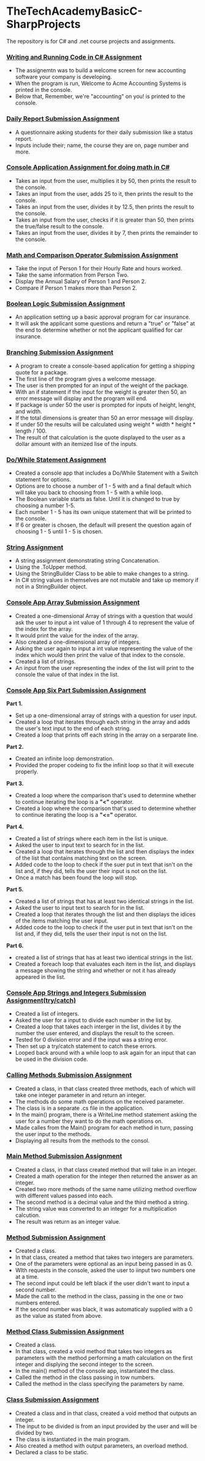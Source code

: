 # TheTechAcademyBasicC-SharpProjects
 The repository is for C# and .net course projects and assignments.
 
 ### [Writing and Running Code in C# Assignment](https://github.com/Kelinz74/TheTechAcademyBasicC-SharpProjects/blob/main/Program.cs)
- The assignemtn was to build a welcome screen for new accounting software your company is developing.
- When the program is run, Welcome to Acme Accounting Systems is printed in the console.
- Below that, Remember, we're "accounting" on you! is printed to the console.

### [Daily Report Submission Assignment](https://github.com/Kelinz74/TheTechAcademyBasicC-SharpProjects/tree/main/DailyReportSubmissionAssignment)
- A questionnaire asking students for their daily submission like a status report. 
- Inputs include their; name, the course they are on, page number and more.

### [Console Application Assignment for doing math in C#](https://github.com/Kelinz74/TheTechAcademyBasicC-SharpProjects/tree/main/ConsoleApplicationAssignment)
- Takes an input from the user, multiplies it by 50, then prints the result to the console.
- Takes an input from the user, adds 25 to it, then prints the result to the console.
- Takes an input from the user, divides it by 12.5, then prints the result to the console.
- Takes an input from the user, checks if it is greater than 50, then prints the true/false result to the console.
- Takes an input from the user, divides it by 7, then prints the remainder to the console.

### [Math and Comparison Operator Submission Assignment](https://github.com/Kelinz74/TheTechAcademyBasicC-SharpProjects/tree/main/MathAndComparisonOperatorSubmissionAssignment)
- Take the input of Person 1 for their Hourly Rate and hours worked.
- Take the same information from Person Two.
- Display the Annual Salary of Person 1 and Person 2.
- Compare if Person 1 makes more than Person 2. 

### [Boolean Logic Submission Assignment](https://github.com/Kelinz74/TheTechAcademyBasicC-SharpProjects/tree/main/BooleanLogicSubmissionAssignment/BooleanLogicSubmissionAssignment)
- An application setting up a basic approval program for car insurance.
- It will ask the applicant some questions and return a "true" or "false" at the end to determine whether or not the applicant qualified for car insurance.

### [Branching Submission Assignment](https://github.com/Kelinz74/TheTechAcademyBasicC-SharpProjects/tree/main/BranchingSubmissionAssignment/BranchingSubmissionAssignment)
- A program to create a console-based application for getting a shipping quote for a package.
- The first line of the program gives a welcome message.
- The user is then prompted for an input of the weight of the package.
- With an if statement if the input for the weight is greater then 50, an error message will display and the program will end.
- If package is under 50 the user is prompted for inputs of height, lenght, and width.  
- If the total dimensions is greater than 50 an error message will display.  
- If under 50 the results will be calculated using weight * width * height * length / 100.  
- The result of that calculation is the quote displayed to the user as a dollar amount with an itemized lise of the inputs.

### [Do/While Statement Assignment](https://github.com/Kelinz74/TheTechAcademyBasicC-SharpProjects/tree/main/BooleanDoWhileConsoleApp/ConsoleAppSubmissionAssignment)
- Created a console app that includes a Do/While Statement with a Switch statement for options. 
- Options are to choose a number of 1 - 5 with and a final default which will take you back to choosing from 1 - 5 with a while loop. 
- The Boolean variable starts as false.  Until it is changed to true by choosing a number 1-5. 
- Each number 1 - 5 has its own unique statement that will be printed to the console. 
- If 6 or greater is chosen, the default will present the question again of choosing 1 - 5 until 1 - 5 is chosen. 

### [String Assignment](https://github.com/Kelinz74/TheTechAcademyBasicC-SharpProjects/tree/main/StringAssignment/StringAssignment)
- A string assignment demonstrating string Concatenation. 
- Using the .ToUpper method. 
- Using the StringBuilder Class to be able to make changes to a string. 
- In C# string values in themselves are not mutable and take up memory if not in a StringBuilder object.

### [Console App Array Submission Assignment](https://github.com/Kelinz74/TheTechAcademyBasicC-SharpProjects/tree/main/ConsoleAppArraySubmissionAssignment/ConsoleAppArraySubmissionAssignment)
- Created a one-dimensional Array of strings with a question that would ask the user to input a int value of 1 through 4 to represent the value of the index for the array.  
- It would print the value for the index of the array.  
- Also created a one-dimensional array of integers.  
- Asking the user again to input a int value representing the value of the index which would then print the value of that index to the console.  
- Created a list of strings.  
- An input from the user representing the index of the list will print to the console the value of that index in the list.

### [Console App Six Part Submission Assignment](https://github.com/Kelinz74/TheTechAcademyBasicC-SharpProjects/tree/main/SixPartAssignmentListsandArrays/ConsoleAppSixPartAssignment)

**Part 1.** 
- Set up a one-dimensional array of strings with a question for user input. 
- Created a loop that iterates through each string in the array and adds the user's text input to the end of each string.  
- Created a loop that prints off each string in the array on a serparate line.  

**Part 2.** 
- Created an infinite loop demonstration.  
- Provided the proper codeing to fix the infinit loop so that it will execute properly.  

**Part 3.**  
- Created a loop where the comparison that's used to determine whether to continue iterating the loop is a **"<"** operator.  
- Created a loop where the comparison that's used to determine whether to continue iterating the loop is a **"<="** operator.  

**Part 4.**  
- Created a list of strings where each item in the list is unique.  
- Asked the user to input text to search for in the list.  
- Created a loop that iterates through the list and then displays the index of the list that contains matching text on the screen.  
- Added code to the loop to check if the suer put in text that isn't on the list and, if they did, tells the user their input is not on the list.  
- Once a match has been found the loop will stop.  

**Part 5.**   
- Created a list of strings that has at least two identical strings in the list.  
- Asked the user to input text to search for in the list.  
- Created a loop that iterates through the list and then displays the idices of the items matching the user input.  
- Added code to the loop to check if the user put in text that isn't on the list and, if they did, tells the user their input is not on the list.  

**Part 6.** 
- created a list of strings that has at least two identical strings in the list.  
- Created a foreach loop that evaluates each item in the list, and displays a message showing the string and whether or not it has already appeared in the list.

### [Console App Strings and Integers Submission Assignment(try/catch)](https://github.com/Kelinz74/TheTechAcademyBasicC-SharpProjects/tree/main/ConsoleAppStringsAndIntegersSubmissionAssignment)
- Created a list of integers. 
- Asked the user for a input to divide each number in the list by.  
- Created a loop that takes each interger in the list, divides it by the number the user entered, and displays the result to the screen.  
- Tested for 0 division error and if the input was a string error.  
- Then set up a try/catch statement to catch these errors. 
-  Looped back around with a while loop to ask again for an input that can be used in the division code.

### [Calling Methods Submission Assignment](https://github.com/Kelinz74/TheTechAcademyBasicC-SharpProjects/tree/main/CallingMethodsSubmissionAssignment)
- Created a class, in that class created three methods, each of which will take one integer parameter in and return an integer.  
- The methods do some math operations on the received parameter.  
- The class is in a separate .cs file in the application.  
- In the main() program, there is a WriteLine method statement asking the user for a number they want to do the math operations on.  
- Made calles from the Main() program for each method in turn, passing the user input to the methods.  
- Displaying all results from the methods to the consol.

### [Main Method Submission Assignment](https://github.com/Kelinz74/TheTechAcademyBasicC-SharpProjects/tree/main/MainMethodSubmissionAssignment)
- Created a class, in that class created  method that will take in an integer.  
- Created a math operation for the integer  then returned the answer as an integer.  
- Created two more methods of the same name utilizing method overflow with different values passed into each.  
- The second method is a decimal value and the third method a string.  
- The string value was converted to an integer for a multiplication calcution.  
- The result was return as an integer value.

### [Method Submission Assignment](https://github.com/Kelinz74/TheTechAcademyBasicC-SharpProjects/tree/main/MethodSubmissionAssignment)
- Created a class.  
- In that class, created a method that takes two integers are parameters.  
- One of the parameters were optional as an input being passed in as 0.  
- WIth requests in the console, asked the user to iinput two numbers one at a time.  
- The second input could be left black if the user didn't want to input a second number.  
- Made the call to the method in the class, passing in the one or two numbers entered.  
- If the second number was black, it was automaticaly supplied with a 0 as the value as stated from above.

### [Method Class Submission Assignment](https://github.com/Kelinz74/TheTechAcademyBasicC-SharpProjects/tree/main/MethodClassSubmissionAssignment)
- Created a class.  
- In that class, created a void method that takes two integers as parameters with the method performing a math calculation on the first integer and displying the second integer to the screen.  
- In the main() method of the console app, instantiated the class.  
- Called the method in the class passing in tow numbers.  
- Called the method in the class specifying the parameters by name.

### [Class Submission Assignment](https://github.com/Kelinz74/TheTechAcademyBasicC-SharpProjects/tree/main/ClassSubmissionAssignment)
- Created a class and in that class, created a void method that outputs an integer.  
- The input to be divided is from an input provided by the user and will be divided by two.  
- The class is instantiated in the main program.  
- Also created a method with output parameters, an overload method.  
- Declared a class to be static.

